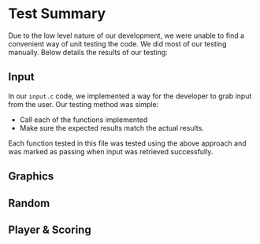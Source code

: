 # Test Summary

Due to the low level nature of our development, we were unable to find a convenient way of unit testing the code. We did most of
our testing manually. Below details the results of our testing:

## Input

In our `input.c` code, we implemented a way for the developer to grab input from the user. Our testing method was simple:
 - Call each of the functions implemented
 - Make sure the expected results match the actual results.
 
 Each function tested in this file was tested using the above approach and was marked as passing when input was retrieved
 successfully.
 
 
 ## Graphics
 
 
 ## Random
 
 ## Player & Scoring

